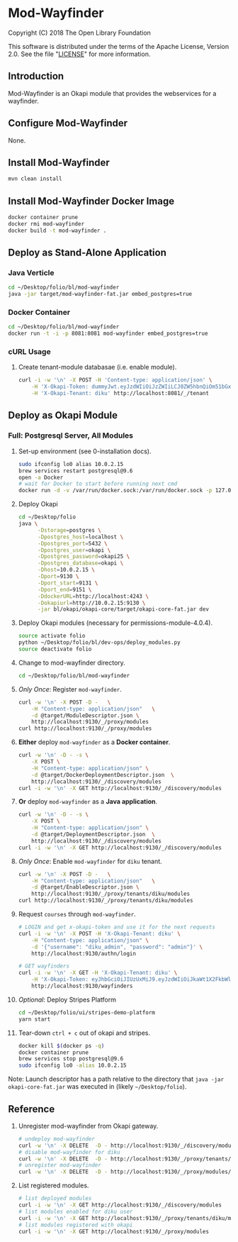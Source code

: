 # Mod-Wayfinder

Copyright (C) 2018 The Open Library Foundation

This software is distributed under the terms of the Apache License,
Version 2.0. See the file "[LICENSE](LICENSE)" for more information.

## Introduction

Mod-Wayfinder is an Okapi module that provides the webservices for a wayfinder.

## Configure Mod-Wayfinder

None.

## Install Mod-Wayfinder

```bash
mvn clean install
```

## Install Mod-Wayfinder Docker Image

```bash
docker container prune
docker rmi mod-wayfinder
docker build -t mod-wayfinder .
```

## Deploy as Stand-Alone Application

### Java Verticle

```bash
cd ~/Desktop/folio/bl/mod-wayfinder
java -jar target/mod-wayfinder-fat.jar embed_postgres=true
```

### Docker Container

```bash
cd ~/Desktop/folio/bl/mod-wayfinder
docker run -t -i -p 8081:8081 mod-wayfinder embed_postgres=true
```

### cURL Usage

1. Create tenant-module databasae (i.e. enable module).
    ```bash
    curl -i -w '\n' -X POST -H 'Content-type: application/json' \
        -H 'X-Okapi-Token: dummyJwt.eyJzdWIiOiJzZWIiLCJ0ZW5hbnQiOm51bGx9.sig' \
        -H 'X-Okapi-Tenant: diku' http://localhost:8081/_/tenant
    ```

## Deploy as Okapi Module

### Full: Postgresql Server, All Modules

1. Set-up environment (see 0-installation docs).
    ```bash
    sudo ifconfig lo0 alias 10.0.2.15
    brew services restart postgresql@9.6
    open -a Docker
    # wait for Docker to start before running next cmd
    docker run -d -v /var/run/docker.sock:/var/run/docker.sock -p 127.0.0.1:4243:4243 bobrik/socat TCP-LISTEN:4243,fork UNIX-CONNECT:/var/run/docker.sock
    ```
1. Deploy Okapi
    ```bash
    cd ~/Desktop/folio
    java \
          -Dstorage=postgres \
          -Dpostgres_host=localhost \
          -Dpostgres_port=5432 \
          -Dpostgres_user=okapi \
          -Dpostgres_password=okapi25 \
          -Dpostgres_database=okapi \
          -Dhost=10.0.2.15 \
          -Dport=9130 \
          -Dport_start=9131 \
          -Dport_end=9151 \
          -DdockerURL=http://localhost:4243 \
          -Dokapiurl=http://10.0.2.15:9130 \
          -jar bl/okapi/okapi-core/target/okapi-core-fat.jar dev
    ```
1. Deploy Okapi modules (necessary for permissions-module-4.0.4).
    ```bash
    source activate folio
    python ~/Desktop/folio/bl/dev-ops/deploy_modules.py
    source deactivate folio
    ```
1. Change to mod-wayfinder directory.
    ```bash
    cd ~/Desktop/folio/bl/mod-wayfinder
    ```
1. *Only Once*: Register `mod-wayfinder`.
    ```bash
    curl -w '\n' -X POST -D -   \
        -H "Content-type: application/json"   \
        -d @target/ModuleDescriptor.json \
        http://localhost:9130/_/proxy/modules
    curl http://localhost:9130/_/proxy/modules
    ```
1. **Either** deploy `mod-wayfinder` as a **Docker container**.
    ```bash
    curl -w '\n' -D - -s \
        -X POST \
        -H "Content-type: application/json" \
        -d @target/DockerDeploymentDescriptor.json  \
        http://localhost:9130/_/discovery/modules
    curl -i -w '\n' -X GET http://localhost:9130/_/discovery/modules
    ```
1. **Or** deploy `mod-wayfinder` as a **Java application**.
    ```bash
    curl -w '\n' -D - -s \
        -X POST \
        -H "Content-type: application/json" \
        -d @target/DeploymentDescriptor.json  \
        http://localhost:9130/_/discovery/modules
    curl -i -w '\n' -X GET http://localhost:9130/_/discovery/modules
    ```
1. *Only Once*: Enable `mod-wayfinder` for `diku` tenant.
    ```bash
    curl -w '\n' -X POST -D -   \
        -H "Content-type: application/json"   \
        -d @target/EnableDescriptor.json \
        http://localhost:9130/_/proxy/tenants/diku/modules
    curl http://localhost:9130/_/proxy/tenants/diku/modules
    ```
1. Request `courses` through `mod-wayfinder`.
    ```bash
    # LOGIN and get x-okapi-token and use it for the next requests
    curl -i -w '\n' -X POST -H 'X-Okapi-Tenant: diku' \
        -H "Content-type: application/json" \
        -d '{"username": "diku_admin", "password": "admin"}' \
        http://localhost:9130/authn/login

    # GET wayfinders
    curl -i -w '\n' -X GET -H 'X-Okapi-Tenant: diku' \
        -H 'X-Okapi-Token: eyJhbGciOiJIUzUxMiJ9.eyJzdWIiOiJkaWt1X2FkbWluIiwidXNlcl9pZCI6IjFhZDczN2IwLWQ4NDctMTFlNi1iZjI2LWNlYzBjOTMyY2UwMSIsInRlbmFudCI6ImRpa3UifQ.X85EJEnIVD4ah6qANKcZ_u72oQjsSXVNRj16xk0pmhS98nLtRye7LAiSLr1jDsEueyO925eem2BHm2B8tnUlOA' \
        http://localhost:9130/wayfinders
    ```
1. *Optional*: Deploy Stripes Platform
    ```bash
    cd ~/Desktop/folio/ui/stripes-demo-platform
    yarn start
    ```
1. Tear-down
    `ctrl + c` out of okapi and stripes.
    ```bash
    docker kill $(docker ps -q)
    docker container prune
    brew services stop postgresql@9.6
    sudo ifconfig lo0 -alias 10.0.2.15
    ```

Note: Launch descriptor has a path relative to the directory that `java -jar okapi-core-fat.jar` was executed in (likely `~/Desktop/folio`).

## Reference

1. Unregister mod-wayfinder from Okapi gateway.
    ```bash
    # undeploy mod-wayfinder
    curl -w '\n' -X DELETE  -D - http://localhost:9130/_/discovery/modules/mod-wayfinder-1.0.0/10.0.2.15-9143
    # disable mod-wayfinder for diku
    curl -w '\n' -X DELETE  -D - http://localhost:9130/_/proxy/tenants/diku/modules/mod-wayfinder-1.0.0
    # unregister mod-wayfinder
    curl -w '\n' -X DELETE  -D - http://localhost:9130/_/proxy/modules/mod-wayfinder-1.0.0
    ```
1. List registered modules.
    ```bash
    # list deployed modules
    curl -i -w '\n' -X GET http://localhost:9130/_/discovery/modules
    # list modules enabled for diku user
    curl -i -w '\n' -X GET http://localhost:9130/_/proxy/tenants/diku/modules
    # list modules registered with okapi
    curl -i -w '\n' -X GET http://localhost:9130/_/proxy/modules
    ```
